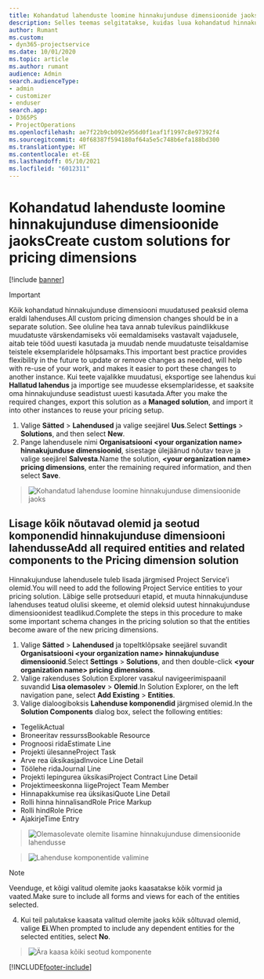 ```yaml
---
title: Kohandatud lahenduste loomine hinnakujunduse dimensioonide jaoks
description: Selles teemas selgitatakse, kuidas luua kohandatud hinnakujunduse dimensioonide loomise ajal kohandatud lahendus.
author: Rumant
ms.custom:
- dyn365-projectservice
ms.date: 10/01/2020
ms.topic: article
ms.author: rumant
audience: Admin
search.audienceType:
- admin
- customizer
- enduser
search.app:
- D365PS
- ProjectOperations
ms.openlocfilehash: ae7f22b9cb092e956d0f1eaf1f1997c8e97392f4
ms.sourcegitcommit: 40f68387f594180af64a5e5c748b6efa188bd300
ms.translationtype: HT
ms.contentlocale: et-EE
ms.lasthandoff: 05/10/2021
ms.locfileid: "6012311"
---
```

# <a name="create-custom-solutions-for-pricing-dimensions"></a><span data-ttu-id="8dc93-103">Kohandatud lahenduste loomine hinnakujunduse dimensioonide jaoks</span><span class="sxs-lookup"><span data-stu-id="8dc93-103">Create custom solutions for pricing dimensions</span></span>

[!include [banner](../includes/psa-now-project-operations.md)]

> [!IMPORTANT]
> <span data-ttu-id="8dc93-104">Kõik kohandatud hinnakujunduse dimensiooni muudatused peaksid olema eraldi lahenduses.</span><span class="sxs-lookup"><span data-stu-id="8dc93-104">All custom pricing dimension changes should be in a separate solution.</span></span> <span data-ttu-id="8dc93-105">See oluline hea tava annab tulevikus paindlikkuse muudatuste värskendamiseks või eemaldamiseks vastavalt vajadusele, aitab teie tööd uuesti kasutada ja muudab nende muudatuste teisaldamise teistele eksemplaridele hõlpsamaks.</span><span class="sxs-lookup"><span data-stu-id="8dc93-105">This important best practice provides flexibility in the future to update or remove changes as needed, will help with re-use of your work, and makes it easier to port these changes to another instance.</span></span> <span data-ttu-id="8dc93-106">Kui teete vajalikke muudatusi, eksportige see lahendus kui **Hallatud lahendus** ja importige see muudesse eksemplaridesse, et saaksite oma hinnakujunduse seadistust uuesti kasutada.</span><span class="sxs-lookup"><span data-stu-id="8dc93-106">After you make the required changes, export this solution as a **Managed solution**, and import it into other instances to reuse your pricing setup.</span></span>

1. <span data-ttu-id="8dc93-107">Valige **Sätted** > **Lahendused** ja valige seejärel **Uus**.</span><span class="sxs-lookup"><span data-stu-id="8dc93-107">Select **Settings** > **Solutions**, and then select **New**.</span></span> 
2. <span data-ttu-id="8dc93-108">Pange lahendusele nimi **Organisatsiooni \<your organization name> hinnakujunduse dimensioonid**, sisestage ülejäänud nõutav teave ja valige seejärel **Salvesta**.</span><span class="sxs-lookup"><span data-stu-id="8dc93-108">Name the solution, **\<your organization name> pricing dimensions**, enter the remaining required information, and then select **Save**.</span></span>

> ![Kohandatud lahenduse loomine hinnakujunduse dimensioonide jaoks](media/Creation-of-custom-pricing-dimension-solution.PNG)
  
## <a name="add-all-required-entities-and-related-components-to-the-pricing-dimension-solution"></a><span data-ttu-id="8dc93-110">Lisage kõik nõutavad olemid ja seotud komponendid hinnakujunduse dimensiooni lahendusse</span><span class="sxs-lookup"><span data-stu-id="8dc93-110">Add all required entities and related components to the Pricing dimension solution</span></span>
<span data-ttu-id="8dc93-111">Hinnakujunduse lahendusele tuleb lisada järgmised Project Service’i olemid.</span><span class="sxs-lookup"><span data-stu-id="8dc93-111">You will need to add the following Project Service entities to your pricing solution.</span></span> <span data-ttu-id="8dc93-112">Läbige selle protseduuri etapid, et muuta hinnakujunduse lahenduses teatud olulisi skeeme, et olemid oleksid uutest hinnakujunduse dimensioonidest teadlikud.</span><span class="sxs-lookup"><span data-stu-id="8dc93-112">Complete the steps in this procedure to make some important schema changes in the pricing solution so that the entities become aware of the new pricing dimensions.</span></span>

1. <span data-ttu-id="8dc93-113">Valige **Sätted** > **Lahendused** ja topeltklõpsake seejärel suvandit **Organisatsiooni \<your organization name> hinnakujunduse dimensioonid**.</span><span class="sxs-lookup"><span data-stu-id="8dc93-113">Select **Settings** > **Solutions**, and then double-click **\<your organization name> pricing dimensions**.</span></span> 
2. <span data-ttu-id="8dc93-114">Valige rakenduses Solution Explorer vasakul navigeerimispaanil suvandid **Lisa olemasolev** > **Olemid**.</span><span class="sxs-lookup"><span data-stu-id="8dc93-114">In Solution Explorer, on the left navigation pane, select **Add Existing** > **Entities**.</span></span>
3. <span data-ttu-id="8dc93-115">Valige dialoogiboksis **Lahenduse komponendid** järgmised olemid.</span><span class="sxs-lookup"><span data-stu-id="8dc93-115">In the **Solution Components** dialog box, select the following entities:</span></span>

- <span data-ttu-id="8dc93-116">Tegelik</span><span class="sxs-lookup"><span data-stu-id="8dc93-116">Actual</span></span>
- <span data-ttu-id="8dc93-117">Broneeritav ressurss</span><span class="sxs-lookup"><span data-stu-id="8dc93-117">Bookable Resource</span></span>
- <span data-ttu-id="8dc93-118">Prognoosi rida</span><span class="sxs-lookup"><span data-stu-id="8dc93-118">Estimate Line</span></span>
- <span data-ttu-id="8dc93-119">Projekti ülesanne</span><span class="sxs-lookup"><span data-stu-id="8dc93-119">Project Task</span></span>
- <span data-ttu-id="8dc93-120">Arve rea üksikasjad</span><span class="sxs-lookup"><span data-stu-id="8dc93-120">Invoice Line Detail</span></span>
- <span data-ttu-id="8dc93-121">Töölehe rida</span><span class="sxs-lookup"><span data-stu-id="8dc93-121">Journal Line</span></span>
- <span data-ttu-id="8dc93-122">Projekti lepingurea üksikasi</span><span class="sxs-lookup"><span data-stu-id="8dc93-122">Project Contract Line Detail</span></span>
- <span data-ttu-id="8dc93-123">Projektimeeskonna liige</span><span class="sxs-lookup"><span data-stu-id="8dc93-123">Project Team Member</span></span>
- <span data-ttu-id="8dc93-124">Hinnapakkumise rea üksikasi</span><span class="sxs-lookup"><span data-stu-id="8dc93-124">Quote Line Detail</span></span>
- <span data-ttu-id="8dc93-125">Rolli hinna hinnalisand</span><span class="sxs-lookup"><span data-stu-id="8dc93-125">Role Price Markup</span></span>
- <span data-ttu-id="8dc93-126">Rolli hind</span><span class="sxs-lookup"><span data-stu-id="8dc93-126">Role Price</span></span> 
- <span data-ttu-id="8dc93-127">Ajakirje</span><span class="sxs-lookup"><span data-stu-id="8dc93-127">Time Entry</span></span> 

> ![Olemasolevate olemite lisamine hinnakujunduse dimensioonide lahendusse](media/Existing-entities-to-PD-solution.png)

> ![Lahenduse komponentide valimine](media/Dimension-Components.png)

> [!NOTE]
> <span data-ttu-id="8dc93-130">Veenduge, et kõigi valitud olemite jaoks kaasatakse kõik vormid ja vaated.</span><span class="sxs-lookup"><span data-stu-id="8dc93-130">Make sure to include all forms and views for each of the entities selected.</span></span>

4. <span data-ttu-id="8dc93-131">Kui teil palutakse kaasata valitud olemite jaoks kõik sõltuvad olemid, valige **Ei**.</span><span class="sxs-lookup"><span data-stu-id="8dc93-131">When prompted to include any dependent entities for the selected entities, select **No**.</span></span>

> ![Ära kaasa kõiki seotud komponente](media/Do-not-include-required.png)




[!INCLUDE[footer-include](../includes/footer-banner.md)]